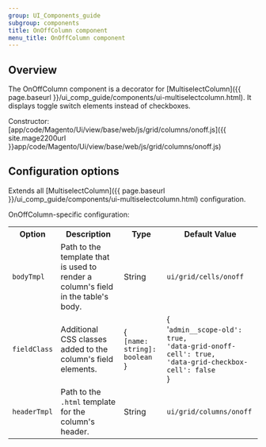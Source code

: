 ```yaml
---
group: UI_Components_guide
subgroup: components
title: OnOffColumn component
menu_title: OnOffColumn component
---
```


## Overview

The OnOffColumn component is a decorator for [MultiselectColumn]({{ page.baseurl }}/ui_comp_guide/components/ui-multiselectcolumn.html). It displays toggle switch elements instead of checkboxes.

Constructor: [app/code/Magento/Ui/view/base/web/js/grid/columns/onoff.js]({{ site.mage2200url }}app/code/Magento/Ui/view/base/web/js/grid/columns/onoff.js)

## Configuration options

Extends all [MultiselectColumn]({{ page.baseurl }}/ui_comp_guide/components/ui-multiselectcolumn.html) configuration.

OnOffColumn-specific configuration:

<table>
  <tr>
    <th>Option</th>
    <th>Description</th>
    <th>Type</th>
    <th>Default Value</th>
  </tr>
  <tr>
    <td><code>bodyTmpl</code></td>
    <td>Path to the template that is used to render a column's field in the table's body.</td>
    <td>String</td>
    <td><code>ui/grid/cells/onoff</code></td>
  </tr>
  <tr>
    <td><code>fieldClass</code></td>
    <td>Additional CSS classes added to the column's field elements.</td>
    <td>{<br><code>[name: string]: boolean</code><br>}</td>
    <td>{<br>'<code>admin__scope-old': true,</code><br><code>'data-grid-onoff-cell': true,</code><br><code>'data-grid-checkbox-cell': false</code><br>}</td>
  </tr>
  <tr>
    <td><code>headerTmpl</code></td>
    <td>Path to the <code>.html</code> template for the column's header.</td>
    <td>String</td>
    <td><code>ui/grid/columns/onoff</code></td>
  </tr>
</table>
